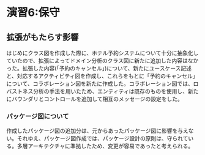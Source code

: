 # 演習6:保守

## 拡張がもたらす影響
はじめにクラス図を作成した際に、ホテル予約システムについて十分に抽象化していたので、拡張によってドメイン分析のクラス図に新たに追加した内容はなかった。拡張した内容(「予約のキャンセル」)について、新たにユースケース記述と、対応するアクティビティ図を作成し、これらをもとに「予約のキャンセル」について、コラボレーション図を新たに作成した。コラボレーション図では、ロバストネス分析の手法を用いたため、エンティティは既存のものを使用し、新たにバウンダリとコントロールを追加して相互のメッセージの設定をした。

### パッケージ図について
作成したパッケージ図の追加分は、元からあったパッケージ図に影響を与えない。それゆえ、パッケージ図作成では、パッケージ設計の原則は、守られている。多層アーキテクチャに準拠したため、変更が容易であったと考えられる。
